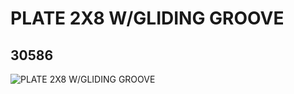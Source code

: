 # PLATE 2X8 W/GLIDING GROOVE
## 30586
![PLATE 2X8 W/GLIDING GROOVE](https://lc-www-live-s.legocdn.com/media/bricks/5/2/4222019.jpg)